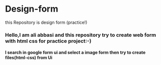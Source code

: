 # Design-form
this Repository is design form (practice!)

### Hello,I am ali abbasi and this repository try to create web form with html css for practice project:-)
#### I search in google form ui and select a image form then try to create files(html-css) from Ui 
